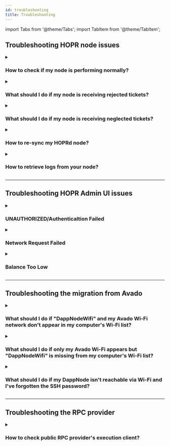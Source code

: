 ```yaml
---
id: troubleshooting
title: Troubleshooting
---
```


import Tabs from '@theme/Tabs';
import TabItem from '@theme/TabItem';

## Troubleshooting HOPR node issues

<details>
<summary> 
  
### How to check if my node is performing normally?  
</summary>

(**1**) Connect to your node via the [HOPR Admin UI](./node-management-admin-ui.md#access-the-hopr-admin-ui).

(**2**) Ensure you are using the latest versions of both **HOPRd** and the **HOPR Admin UI**. 

- You can check your current HOPRd node version on the "**INFO**" page under the "**Node**" section. To find the latest HOPRd version, visit [this link](./releases.md#hoprd-node-public-releases). 

- For the HOPR Admin UI version, check the bottom right corner of the interface. The most recent HOPR Admin UI version can be found [here](./releases.md#hopr-admin-ui-public-releases).

(**3**) On the "**INFO**" page, navigate to the "**Network**" section and ensure the "**Eligible**" status displays "**Yes**." If your node was recently created, it must be fully synced (**100%**) before it becomes eligible.

(**4**) In the "**INFO**" page, under the "**Network**" section, verify that the "**Sync process**" is at "**100%**."

(**5**) In the "**INFO**" page, check the "**Balances**" section and confirm that the "**xDai: Node**" balance is at least "**0.03 xDai**."

(**6**) In the "**INFO**" page, scroll to the "**Nodes on the network**" section and ensure the "**Announced**" node count exceeds **700** and the "**Connected**" node count is above **150**.

(**7**) On the "**TICKETS**" page, ensure that there are no "**Neglected**" or "**Rejected**" tickets.

(**8**) On the "**PEERS**" page, ensure that most of your peers have 100% quality (assuming your node has been running for at least 1 hour).

For DAppNode users, if the peer quality is below 100%, follow these steps:

- Connect to your DAppNode and navigate to the [HOPR package Config tab](http://my.dappnode/packages/my/hopr.public.dappnode.eth/config).
   
- In the bottom-right corner, click "**SHOW ADVANCED EDITOR**". 

- Check the values for "**HOPRD_HEARTBEAT_INTERVAL**" and ensure it is set to the default value of "**20**". Similarly, confirm that "**HOPRD_HEARTBEAT_THRESHOLD**" is set to its default value of "**60**".

(**9**) On the "**CHANNELS: IN**" page, review the "**Unredeemed**" column for each incoming payment channel. Ensure that the values do not exceed **20%** above the threshold (the default threshold for ticket redemption is **30 wxHOPR**). If you’ve set a custom threshold, make sure the unredeemed value remains within **20%** of your custom setting.

The redemption process works as follows: once the unredeemed value reaches **30 wxHOPR** (or your custom threshold), the system will automatically trigger a redemption in the next ticket distribution cycle. To ensure optimal performance, it’s recommended that unredeemed values stay within **20%** of the threshold to prevent delays in the redemption process.
 
**Note**: If one of above mentioned steps doesn't meet requirements, please refer to the topics on this troubleshooting page. If you are still unable to find a solution, feel free to reach out to the Ambassadors via Telegram or Discord channels for further assistance.
</details>

<details>
<summary> 
  
### What should I do if my node is receiving rejected tickets? 
</summary>
If your node is receiving rejected tickets, several issues could be causing this, such as:

- Your node is not properly synced, which may indicate limitations with your RPC provider.
- There may be off-chain issues where the node deems tickets invalid and marks them as rejected.

Follow these steps to troubleshoot the issue:

(**1**) Connect to your node [via the HOPR Admin UI](./node-management-admin-ui.md#access-the-hopr-admin-ui).

(**2**) Navigate to the "**CHANNELS: IN**" page. Under the "**Unredeemed**" column, perform one of the following:

:::info  
We assume you haven't customized your node strategies, so the hardcoded minimum redeem ticket value is **30 wxHOPR**. If you’ve changed this, please refer to your customized **minimum_redeem_ticket_value**.  
:::

- (**a**) Check if there is a payment channel with **more than 34 - 35 wxHOPR** in unredeemed tokens. If so, close this specific payment channel to prevent receiving further rejected tickets.

- (**b**) If no payment channels have **more than 34 - 35 wxHOPR** in unredeemed tokens, close all incoming payment channels. Follow the guideline on how to do this [here](./interaction-with-node.md#close-incoming-channel). Please note that closing an incoming payment channel will result in the loss of unredeemed ticket value, which will be marked as neglected tickets because they were not redeemed.

(**3**) After completing either step **(a)** or **(b)** from **step 2**, go to the "**TICKETS**" page and monitor the "**Rejected value**." If the value continues to increase, take one of the following actions:

- (**a**) If you performed action **(a)** in **step 2**, close all incoming payment channels. Follow the guideline on how to do this [here](./interaction-with-node.md#close-incoming-channel). Please note that closing an incoming payment channel will result in the loss of unredeemed ticket value, which will be marked as neglected tickets because they were not redeemed. 

    If the "**Rejected value**" continues to increase after closing all channels, you will need to [re-sync your node](#how-to-re-sync-my-hoprd-node).

- (**b**) If you performed action **(b)** in **step 2**, proceed directly to [re-syncing your node](#how-to-re-sync-my-hoprd-node).

(**4**) If you continue receiving rejected tickets after re-syncing your node, please contact the HOPR Ambassadors via Telegram or Discord for further assistance.
</details>

<details>
<summary> 
  
### What should I do if my node is receiving neglected tickets? 
</summary>
There might be several causes on why your node received neglected tickets:

- Tickets are marked as neglected when you close an incoming payment channel with unredeemed value. Since the tickets were not redeemed during the closure, they will be labeled as neglected tickets. This typically occurs when your node experiences issues, such as rejected tickets. To prevent continuous loss of rewards, it’s important to address the underlying issue.

- When a payment channel is closed and the node's strategy value for "**on_close_redeem_single_tickets_value_min**" is set higher than the value of the channel’s individual tickets, those tickets will be marked as neglected. This happens because the ticket value does not meet the minimum threshold specified by the strategy. In this case, you need to customize your node strategies by following this [guide](./manage-node-strategies.md#create-and-apply-configuration-file-to-your-node).
</details>


<details>
<summary> 
  
### How to re-sync my HOPRd node?
</summary>
Please select platform to re-sync node:

<Tabs>
<TabItem value="docker_resync" label="Docker">

(**1**) **Stop your node**: follow this [guide](./node-operations.md#stop-your-hopr-node) to stop your HOPR node.

(**2**) **Backup your node**: ensure you back up your node before proceeding. Refer to this guide for detailed backup instructions follow this [guide](./backup-restore-update.md#backup-your-node-identity).

(**3**) **Delete the necessary files:** on your machine, navigate to the **.hoprd-db-dufour** folder. Inside, locate the **db** folder and delete these files:

```md
hopr_index.db
hopr_index.db-shm
hopr_index.db-wal
```

**P.S.** If some files are missing, that's okay. Just ensure that the specified files mentioned above are removed.

(**4**) **Start your node**: once the cleanup is done, start your node again by following this [guide](./node-operations.md#start-your-hopr-node).

</TabItem>
<TabItem value="dappnode_resync" label="Dappnode">

(**1**) **Connect to your DAppNode dashboard.**

(**2**) **Backup your node**: Before proceeding with the re-sync process, ensure you back up your node:

- Go to the [HOPR package Backup page](http://my.dappnode/packages/my/hopr.public.dappnode.eth/backup).
- Click "**Backup now**" and download the archived file "**hopr.public.dappnode.eth_backup.tar.xz**" to your computer. Make an additional copy and store it securely on your computer.

(**3**) **Unarchive and clean up files**: This step is necessary to force your node to re-sync without affecting the tickets data.

- Create a temporary folder, copy the archived file "**hopr.public.dappnode.eth_backup.tar.xz**" into the folder, and use an archiving tool to extract it.
- After extracting the file, navigate to the "**db**" folder, then into the second "**db**" folder, and delete the following files:

    ```md
    hopr_index.db
    hopr_index.db-shm
    hopr_index.db-wal
    ```

    **P.S.** If some files are missing, that's okay. Just ensure that the files listed above are deleted.

- Open your **Terminal** (macOS/Linux) or **Command Prompt** (Windows), and navigate to the temporary folder where you extracted the files (**db**, **config**, **identity**).
- Execute the following command to re-archive the files into a new archive named "**hopr.public.dappnode.eth_backup_resync.tar.xz**" with the changes:

    ```md
    tar -cJf hopr.public.dappnode.eth_backup_resync.tar.xz db config identity
    ```

(**4**) **Remove the volume for the HOPR package**: Go to the [Info tab](http://my.dappnode/packages/my/hopr.public.dappnode.eth/info). Under the "**All volumes**" section, locate the volume size and click the "**trash can**" icon to remove the package volume. This will delete the package storage, including all databases.

(**5**) **Restore the modified backup file**: Go to the [Backup tab](http://my.dappnode/packages/my/hopr.public.dappnode.eth/backup), click "**Restore**", and select the modified archive "**hopr.public.dappnode.eth_backup_resync.tar.xz**". On the "**Restoring backup**" popup, click "**Restore**". Once you receive the notification message "Restored backup for HOPR", the process has been completed successfully.

(**6**) **Verify the restore process**: Go to the [Logs tab](http://my.dappnode/packages/my/hopr.public.dappnode.eth/logs). In the logs, you should see syncing process lines, indicating the restore was successful and the re-sync process is underway. Wait for the node to fully sync to 100%.

Example log:

```md
2024-09-26T06:48:50.267519Z  INFO ThreadId(18) chain_indexer::block: Sync progress 2.94% @ block 29897241
```
</TabItem>
</Tabs>
</details>

<details>
<summary> 
  
### How to retrieve logs from your node?
</summary>

<Tabs>
<TabItem value="docker_resync" label="Docker">

(**1**) Connect to your machine and execute the command `docker ps`. This will provide you with a list of Docker containers you are currently running. Among them, locate the container with the label "**europe-west3-docker.pkg.dev/hoprassociation/docker-images/hoprd:stable**" and note the "**container ID**".

(**2**) Get the logs from the docker container using the following command: `docker logs -t <Your_Container_ID> >> <File_name.log>`. Replace "**\<Your_Container_ID\>**" with your docker container ID. Replace "**\<File_name.log\>**" with your container ID and "**\<File_name.log\>**" with your chosen file name. After executing the command, wait until it finishes writing the logs to the file.

Example:

```md
docker logs -t 4951b2990936 >> logs_from_hopr_node.log
```
</TabItem>
<TabItem value="dappnode_resync" label="Dappnode">

(**1**) Connect to your Dappnode dashboard.

(**2**) Go to the [HOPR package logs page](http://my.dappnode/packages/my/hopr.public.dappnode.eth/logs).

(**3**) On the right side, click the "**Download all**" button to download HOPR node logs.

</TabItem>
</Tabs>
</details>

---

## Troubleshooting HOPR Admin UI issues

<details>
<summary>

### UNAUTHORIZED/Authenticaltion Failed
</summary>

**Error description**: If you provided incorrect security token.

**Error message**:

```md
ERROR
Unable to connect.
Error fetching: {"status":"UNAUTHORIZED","error":"authentication failed"}
```
</details>

<details>
<summary>

### Network Request Failed
</summary>

**Error description**: If HOPR Admin can't connect to your node, please check if the provided API endpoint is correct, or if your node is working.

**Error message**:

```md
ERROR
Unable to connect.
Unknown error: "Network request failed"
```
</details>

<details>
<summary>

### Balance Too Low
</summary>

**Error description**: When your node has just been created, it will not be funded. You can't connect to the unfunded node.

**Error message**:

```md
ERROR
Unable to connect.
Your xDai balance seems to low to operate the node.
Please top up your node.
Address: 0xa6512ad...657730b0313
```
</details>

---

## Troubleshooting the migration from Avado

<details>
<summary>

### What should I do if "DappNodeWifi" and my Avado Wi-Fi network don't appear in my computer's Wi-Fi list?
</summary>

Please select connection method to your Avado device:

<Tabs>
<TabItem value="migration_method_ssh" label="Connect using SSH">

#### 1. Find your Avado internal IP address

(**1**) To locate the internal IP address of your Avado device, first connect to your router. Please follow only the specific step outlined in [this guide](./port-forwarding.md#2-find-your-routers-gateway-ip-address) to identify your router's gateway IP address.

(**2**) Log in to your router by entering the router's gateway IP address into your browser's address bar. Since router interfaces vary, search for sections labeled "**DHCP Clients**," "**Connected Devices**," or "**Connected Clients**." Within this section, look for the client named "**dappnode**" to find its associated IP address.

#### 2. Connect to your Avado device

(**1**) Connect to your Avado device by entering the following command into your terminal/windows powershell:

```md
ssh dappnode@<avado_internal_ip_address>
```

Please replace "**\<avado_internal_ip_address>**" with your Avado internal IP address.

Example:

```md
ssh dappnode@192.168.5.68
```

(**2**) If this is your first time connecting via SSH, you'll be prompted to confirm the connection to your node. Type **yes** and press enter. Next, you'll be asked to enter a password; the default password is `dappnode.s0`.

**Important**: On Linux systems, the password entry will not display characters as you type. Ensure you enter the password correctly before pressing enter.

#### 3. Finalise migration process

(**1**) Once you've logged in, install "**kbd**" package:

```md
sudo apt-get install -y kbd
```

(**2**) Install the prerequisites using the following command:

```md
sudo wget -O - https://prerequisites.dappnode.io | sudo bash
```

(**3**) Install the dappnode package using the following command:

```md
sudo wget -O - https://installer.dappnode.io | sudo bash
```

(**4**) Once the installation is complete, please restart your Avado device by executing the following command:

```md
sudo reboot
```

(**5**) Please wait 5 minutes, then check if "**DappNodeWifi**" appears in your computer's Wi-Fi list. The default Wi-Fi password for DappNode is `dappnode`.
</TabItem>
<TabItem value="migration_method_external" label="Connect using external monitor and keyboard">

#### 1. Prerequisites for connection to your Avado device

Make sure you have:

- An external monitor & HDMI cable.
- External keyboard.

#### 2. Connect to your Avado device

(**1**) Connect your monitor to your Avado device using an HDMI cable.

(**2**) Connect an external keyboard to your Avado device.

(**3**) Connect an Ethernet cable to your Avado device.

(**4**) Power on your monitor and Avado device, and wait for the login screen to appear. Log in using the following default credentials:

```bash
Username: dappnode
Password: dappnode.s0
```

**Important**: On Linux systems, the password entry will not display characters as you type. Ensure you enter the password correctly before pressing enter.

#### 3. Finalise migration process

(**1**) Once you've logged in, install "**kbd**" package:

```md
sudo apt-get install -y kbd
```

(**2**) Install the prerequisites using the following command:

```md
sudo wget -O - https://prerequisites.dappnode.io | sudo bash
```

(**3**) Install the dappnode package using the following command:

```md
sudo wget -O - https://installer.dappnode.io | sudo bash
```

(**4**) Once the installation is complete, please restart your Avado device by executing the following command:

```md
sudo reboot
```

(**5**) Please wait 5 minutes, then check if "**DappNodeWifi**" appears in your computer's Wi-Fi list. The default Wi-Fi password for DappNode is `dappnode`.

</TabItem>
</Tabs>

</details>

<details>
<summary>

### What should I do if only my Avado Wi-Fi appears but "DappNodeWifi" is missing from my computer's Wi-Fi list?
</summary>

If the Avado Wi-Fi appears on your computer's Wi-Fi list, it suggests a problem with the USB's boot settings, as the device did not attempt to initiate the installation process. Please select connection method to your Avado device:

<Tabs>
<TabItem value="migration_method_ssh_avado" label="Connect using SSH">

#### 1. Prerequisites for connection to your Avado device

Make sure you have:

- Physical access to your Avado device
- Micro Phillips head screwdriver
- A bootable USB stick with Dappnode software

#### 2. Avado disassembly guide: accessing the internal battery

(**1**) Remove the power cable and any other cables from your Avado device.

(**2**) Detach the bottom panel of your Avado using a micro Phillips screwdriver.

(**3**) Carefully release the RAM module by gently pushing the two clips outward. The module will pop up slightly. Remove the angled module to expose the circular battery located beneath it.

(**4**) Remove the battery and wait **10 minutes**.

(**5**) Reinsert the battery and the RAM module into the device, then secure the bottom panel by replacing and tightening the screws.

(**5**) Re-attach the power supply and ethernet cable.

#### 3. Finalise migration process

(**1**) Power on the Avado device for **2 minutes**.

(**2**) Turn off Avado device.

(**3**) Insert the **bootable USB stick containing the Dappnode software** and power the device back on.

(**4**) Leave the device running for **15 minutes**, then turn it off.

(**5**) Remove the USB stick and power on the device again.

(**6**) Wait for **5 minutes** and check if "**DappNodeWifi**" has appeared in your computer's wifi list. The default Wi-Fi password for DappNode is `dappnode`.
</TabItem>
<TabItem value="migration_method_external_avado" label="Connect using external monitor and keyboard">

#### 1. Prerequisites for connection to your Avado device

Make sure you have:

- An external monitor & HDMI cable.
- External keyboard.
- A bootable USB stick with Dappnode software

#### 2. Connect to your Avado device

(**1**) Connect your monitor to your Avado device using an HDMI cable.

(**2**) Connect an external keyboard to your Avado device.

(**3**) Connect an Ethernet cable to your Avado device.

(**4**) Attach the **bootable USB stick containing the Dappnode software** to any Avado USB port.

#### 3. Finalise migration process

(**1**) Power on your monitor and Avado device and start pressing the "**Esc**" key until you enter the "**BIOS**". This should be visible on the monitor you have connected.

(**2**) Use the arrow keys to navigate to the "**Boot**" tab.

(**3**) Under "**Boot Option Priorities**", select "**Boot Option #**" and then change it to your attached USB.

(**4**) Now, using your arrow keys, navigate to the "**Save & Exit**" tab and save your settings.

(**5**) Your device should now restart and begin booting from your attached bootable USB stick with Dappnode software. You can now resume the [initial installation method](./ac-migration-from-legacy.md#3-finalise-migration-process) but now starting directly from the **3rd step**.
</TabItem>
</Tabs>
</details>

<details>
<summary>

### What should I do if my DappNode isn't reachable via Wi-Fi and I've forgotten the SSH password?
</summary>

If you've forgotten the SSH password and cannot access your DappNode, you will need to physically connect to the device and perform a reinstall of the DappNode software.

#### 1. Prerequisites for connection to your Avado device

Make sure you have:

- An external monitor & HDMI cable.
- External keyboard.
- A bootable USB stick with Dappnode software

#### 2. Connect to your Avado device

(**1**) Connect your monitor to your Avado device using an HDMI cable.

(**2**) Connect an external keyboard to your Avado device.

(**3**) Connect an Ethernet cable to your Avado device.

(**4**) Attach the **bootable USB stick containing the Dappnode software** to any Avado USB port.

#### 3. Finalise migration process

(**1**) Power on your monitor and Avado device and start pressing the "**Esc**" key until you enter the "**BIOS**". This should be visible on the monitor you have connected.

(**2**) Use the arrow keys to navigate to the "**Boot**" tab.

(**3**) Under "**Boot Option Priorities**", select "**Boot Option #**" and then change it to your attached USB.

(**4**) Now, using your arrow keys, navigate to the "**Save & Exit**" tab and save your settings.

(**5**) Your device should now restart and begin booting from your attached bootable USB stick with Dappnode software. You can now resume the [initial installation method](./ac-migration-from-legacy.md#3-finalise-migration-process) but now starting directly from the **3rd step**.
</details>

---

## Troubleshooting the RPC provider

<details>
<summary> 

### How to check public RPC provider's execution client?
</summary>
To ensure your RPC provider uses the Nethermind execution client:

(**1**) Visit [Etherflow](https://etherflow.quiknode.io) and enter your RPC endpoint.

(**2**) Select **web3_clientVersion** and send the request.

(**3**) Verify that the response indicates the use of the Nethermind execution client.
</details>